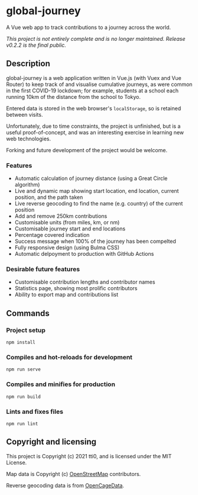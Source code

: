 # global-journey

A Vue web app to track contributions to a journey across the world.

*This project is not entirely complete and is no longer maintained. Release v0.2.2 is the final public.*

## Description

global-journey is a web application written in Vue.js (with Vuex and Vue Router) to keep track of and visualise cumulative journeys, as were common in the first COVID-19 lockdown; for example, students at a school each running 10km of the distance from the school to Tokyo.

Entered data is stored in the web browser's `localStorage`, so is retained between visits.

Unfortunately, due to time constraints, the project is unfinished, but is a useful proof-of-concept, and was an interesting exercise in learning new web technologies.

Forking and future development of the project would be welcome.

### Features

+ Automatic calculation of journey distance (using a Great Circle algorithm)
+ Live and dynamic map showing start location, end location, current position, and the path taken
+ Live reverse geocoding to find the name (e.g. country) of the current position 
+ Add and remove 250km contributions
+ Customisable units (from miles, km, or nm)
+ Customisable journey start and end locations
+ Percentage covered indication
+ Success message when 100% of the journey has been compelted
+ Fully responsive design (using Bulma CSS)
+ Automatic delpoyment to production with GitHub Actions

### Desirable future features

+ Customisable contribution lengths and contributor names
+ Statistics page, showing most prolific contributors
+ Ability to export map and contributions list

## Commands

### Project setup
```
npm install
```

### Compiles and hot-reloads for development
```
npm run serve
```

### Compiles and minifies for production
```
npm run build
```

### Lints and fixes files
```
npm run lint
```

## Copyright and licensing

This project is Copyright (c) 2021 tti0, and is licensed under the MIT License.

Map data is Copyright (c) [OpenStreetMap](https://www.openstreetmap.org/copyright) contributors.

Reverse geocoding data is from [OpenCageData](https://opencagedata.com/credits).